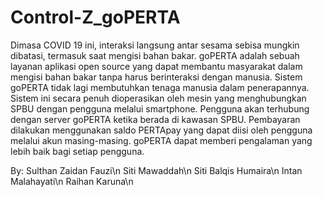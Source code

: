 # Control-Z_goPERTA

Dimasa COVID 19 ini, interaksi langsung antar sesama sebisa mungkin dibatasi, termasuk saat mengisi bahan bakar. goPERTA adalah sebuah layanan aplikasi open source yang dapat membantu masyarakat dalam mengisi bahan bakar tanpa harus berinteraksi dengan manusia. Sistem goPERTA tidak lagi membutuhkan tenaga manusia dalam penerapannya. Sistem ini secara penuh dioperasikan oleh mesin yang menghubungkan SPBU dengan pengguna melalui smartphone. Pengguna akan terhubung dengan server goPERTA ketika berada di kawasan SPBU. Pembayaran dilakukan menggunakan saldo PERTApay yang dapat diisi oleh pengguna melalui akun masing-masing. goPERTA dapat memberi pengalaman yang lebih baik bagi setiap pengguna. 

By:
Sulthan Zaidan Fauzi\n
Siti Mawaddah\n
Siti Balqis Humaira\n
Intan Malahayati\n
Raihan Karuna\n
